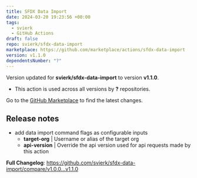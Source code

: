 ```yaml
---
title: SFDX Data Import
date: 2024-03-20 19:23:56 +00:00
tags:
  - svierk
  - GitHub Actions
draft: false
repo: svierk/sfdx-data-import
marketplace: https://github.com/marketplace/actions/sfdx-data-import
version: v1.1.0
dependentsNumber: "?"
---
```



Version updated for **svierk/sfdx-data-import** to version **v1.1.0**.
- This action is used across all versions by **?** repositories.

Go to the [GitHub Marketplace](https://github.com/marketplace/actions/sfdx-data-import) to find the latest changes.

## Release notes

- add data import command flags as configurable inputs
  - **target-org** | Username or alias of the target org
  - **api-version** | Override the api version used for api requests made by this action

**Full Changelog**: https://github.com/svierk/sfdx-data-import/compare/v1.0.0...v1.1.0
